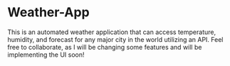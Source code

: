 # Weather-App
This is an automated weather application that can access temperature, humidity, and forecast for any major city in the world utilizing an API. Feel free to collaborate, as I will be changing some features and will be implementing the UI soon!
